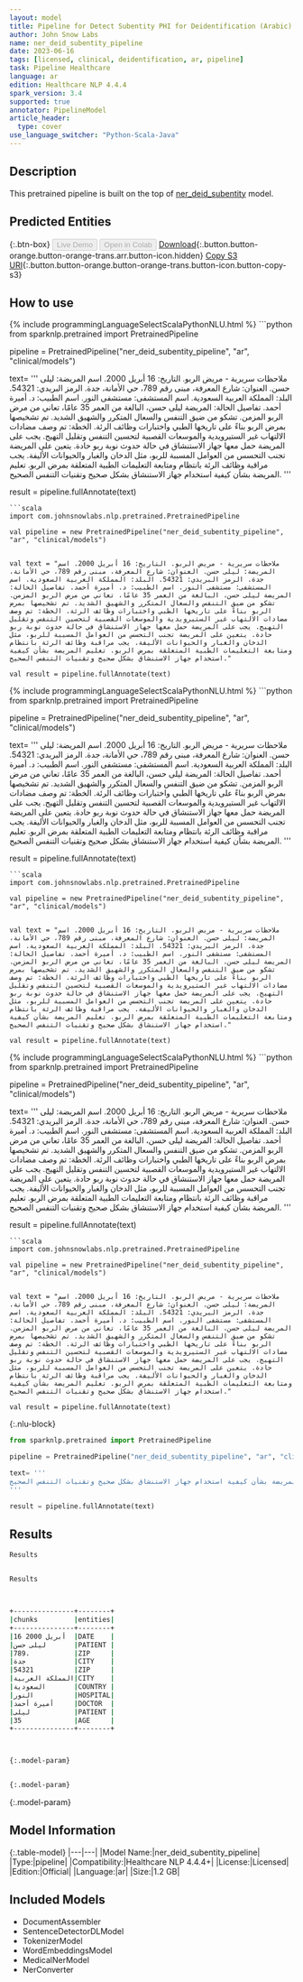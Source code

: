 ```yaml
---
layout: model
title: Pipeline for Detect Subentity PHI for Deidentification (Arabic)
author: John Snow Labs
name: ner_deid_subentity_pipeline
date: 2023-06-16
tags: [licensed, clinical, deidentification, ar, pipeline]
task: Pipeline Healthcare
language: ar
edition: Healthcare NLP 4.4.4
spark_version: 3.4
supported: true
annotator: PipelineModel
article_header:
  type: cover
use_language_switcher: "Python-Scala-Java"
---
```


## Description

This pretrained pipeline is built on the top of [ner_deid_subentity](https://nlp.johnsnowlabs.com/2023/05/29/ner_deid_subentity_ar.html) model.

## Predicted Entities



{:.btn-box}
<button class="button button-orange" disabled>Live Demo</button>
<button class="button button-orange" disabled>Open in Colab</button>
[Download](https://s3.amazonaws.com/auxdata.johnsnowlabs.com/clinical/models/ner_deid_subentity_pipeline_ar_4.4.4_3.4_1686942417555.zip){:.button.button-orange.button-orange-trans.arr.button-icon.hidden}
[Copy S3 URI](s3://auxdata.johnsnowlabs.com/clinical/models/ner_deid_subentity_pipeline_ar_4.4.4_3.4_1686942417555.zip){:.button.button-orange.button-orange-trans.button-icon.button-copy-s3}

## How to use

<div class="tabs-box" markdown="1">
{% include programmingLanguageSelectScalaPythonNLU.html %}
```python
from sparknlp.pretrained import PretrainedPipeline

pipeline = PretrainedPipeline("ner_deid_subentity_pipeline", "ar", "clinical/models")

text= '''
ملاحظات سريرية - مريض الربو. التاريخ: 16 أبريل 2000. اسم المريضة: ليلى حسن. العنوان: شارع المعرفة، مبنى رقم 789، حي الأمانة، جدة. الرمز البريدي: 54321. البلد: المملكة العربية السعودية. اسم المستشفى: مستشفى النور. اسم الطبيب: د. أميرة أحمد. تفاصيل الحالة: المريضة ليلى حسن، البالغة من العمر 35 عامًا، تعاني من مرض الربو المزمن. تشكو من ضيق التنفس والسعال المتكرر والشهيق الشديد. تم تشخيصها بمرض الربو بناءً على تاريخها الطبي واختبارات وظائف الرئة. الخطة: تم وصف مضادات الالتهاب غير الستيرويدية والموسعات القصبية لتحسين التنفس وتقليل التهيج. يجب على المريضة حمل معها جهاز الاستنشاق في حالة حدوث نوبة ربو حادة. يتعين على المريضة تجنب التحسس من العوامل المسببة للربو، مثل الدخان والغبار والحيوانات الأليفة. يجب مراقبة وظائف الرئة بانتظام ومتابعة التعليمات الطبية المتعلقة بمرض الربو. تعليم المريضة بشأن كيفية استخدام جهاز الاستنشاق بشكل صحيح وتقنيات التنفس الصحيح.
'''

result = pipeline.fullAnnotate(text)
```
```scala
import com.johnsnowlabs.nlp.pretrained.PretrainedPipeline

val pipeline = new PretrainedPipeline("ner_deid_subentity_pipeline", "ar", "clinical/models")


val text = "ملاحظات سريرية - مريض الربو. التاريخ: 16 أبريل 2000. اسم المريضة: ليلى حسن. العنوان: شارع المعرفة، مبنى رقم 789، حي الأمانة، جدة. الرمز البريدي: 54321. البلد: المملكة العربية السعودية. اسم المستشفى: مستشفى النور. اسم الطبيب: د. أميرة أحمد. تفاصيل الحالة: المريضة ليلى حسن، البالغة من العمر 35 عامًا، تعاني من مرض الربو المزمن. تشكو من ضيق التنفس والسعال المتكرر والشهيق الشديد. تم تشخيصها بمرض الربو بناءً على تاريخها الطبي واختبارات وظائف الرئة. الخطة: تم وصف مضادات الالتهاب غير الستيرويدية والموسعات القصبية لتحسين التنفس وتقليل التهيج. يجب على المريضة حمل معها جهاز الاستنشاق في حالة حدوث نوبة ربو حادة. يتعين على المريضة تجنب التحسس من العوامل المسببة للربو، مثل الدخان والغبار والحيوانات الأليفة. يجب مراقبة وظائف الرئة بانتظام ومتابعة التعليمات الطبية المتعلقة بمرض الربو. تعليم المريضة بشأن كيفية استخدام جهاز الاستنشاق بشكل صحيح وتقنيات التنفس الصحيح."

val result = pipeline.fullAnnotate(text)
```
</div>

<div class="tabs-box" markdown="1">
{% include programmingLanguageSelectScalaPythonNLU.html %}
```python
from sparknlp.pretrained import PretrainedPipeline

pipeline = PretrainedPipeline("ner_deid_subentity_pipeline", "ar", "clinical/models")

text= '''
ملاحظات سريرية - مريض الربو. التاريخ: 16 أبريل 2000. اسم المريضة: ليلى حسن. العنوان: شارع المعرفة، مبنى رقم 789، حي الأمانة، جدة. الرمز البريدي: 54321. البلد: المملكة العربية السعودية. اسم المستشفى: مستشفى النور. اسم الطبيب: د. أميرة أحمد. تفاصيل الحالة: المريضة ليلى حسن، البالغة من العمر 35 عامًا، تعاني من مرض الربو المزمن. تشكو من ضيق التنفس والسعال المتكرر والشهيق الشديد. تم تشخيصها بمرض الربو بناءً على تاريخها الطبي واختبارات وظائف الرئة. الخطة: تم وصف مضادات الالتهاب غير الستيرويدية والموسعات القصبية لتحسين التنفس وتقليل التهيج. يجب على المريضة حمل معها جهاز الاستنشاق في حالة حدوث نوبة ربو حادة. يتعين على المريضة تجنب التحسس من العوامل المسببة للربو، مثل الدخان والغبار والحيوانات الأليفة. يجب مراقبة وظائف الرئة بانتظام ومتابعة التعليمات الطبية المتعلقة بمرض الربو. تعليم المريضة بشأن كيفية استخدام جهاز الاستنشاق بشكل صحيح وتقنيات التنفس الصحيح.
'''

result = pipeline.fullAnnotate(text)
```
```scala
import com.johnsnowlabs.nlp.pretrained.PretrainedPipeline

val pipeline = new PretrainedPipeline("ner_deid_subentity_pipeline", "ar", "clinical/models")


val text = "ملاحظات سريرية - مريض الربو. التاريخ: 16 أبريل 2000. اسم المريضة: ليلى حسن. العنوان: شارع المعرفة، مبنى رقم 789، حي الأمانة، جدة. الرمز البريدي: 54321. البلد: المملكة العربية السعودية. اسم المستشفى: مستشفى النور. اسم الطبيب: د. أميرة أحمد. تفاصيل الحالة: المريضة ليلى حسن، البالغة من العمر 35 عامًا، تعاني من مرض الربو المزمن. تشكو من ضيق التنفس والسعال المتكرر والشهيق الشديد. تم تشخيصها بمرض الربو بناءً على تاريخها الطبي واختبارات وظائف الرئة. الخطة: تم وصف مضادات الالتهاب غير الستيرويدية والموسعات القصبية لتحسين التنفس وتقليل التهيج. يجب على المريضة حمل معها جهاز الاستنشاق في حالة حدوث نوبة ربو حادة. يتعين على المريضة تجنب التحسس من العوامل المسببة للربو، مثل الدخان والغبار والحيوانات الأليفة. يجب مراقبة وظائف الرئة بانتظام ومتابعة التعليمات الطبية المتعلقة بمرض الربو. تعليم المريضة بشأن كيفية استخدام جهاز الاستنشاق بشكل صحيح وتقنيات التنفس الصحيح."

val result = pipeline.fullAnnotate(text)
```
</div>

<div class="tabs-box" markdown="1">
{% include programmingLanguageSelectScalaPythonNLU.html %}
```python
from sparknlp.pretrained import PretrainedPipeline

pipeline = PretrainedPipeline("ner_deid_subentity_pipeline", "ar", "clinical/models")

text= '''
ملاحظات سريرية - مريض الربو. التاريخ: 16 أبريل 2000. اسم المريضة: ليلى حسن. العنوان: شارع المعرفة، مبنى رقم 789، حي الأمانة، جدة. الرمز البريدي: 54321. البلد: المملكة العربية السعودية. اسم المستشفى: مستشفى النور. اسم الطبيب: د. أميرة أحمد. تفاصيل الحالة: المريضة ليلى حسن، البالغة من العمر 35 عامًا، تعاني من مرض الربو المزمن. تشكو من ضيق التنفس والسعال المتكرر والشهيق الشديد. تم تشخيصها بمرض الربو بناءً على تاريخها الطبي واختبارات وظائف الرئة. الخطة: تم وصف مضادات الالتهاب غير الستيرويدية والموسعات القصبية لتحسين التنفس وتقليل التهيج. يجب على المريضة حمل معها جهاز الاستنشاق في حالة حدوث نوبة ربو حادة. يتعين على المريضة تجنب التحسس من العوامل المسببة للربو، مثل الدخان والغبار والحيوانات الأليفة. يجب مراقبة وظائف الرئة بانتظام ومتابعة التعليمات الطبية المتعلقة بمرض الربو. تعليم المريضة بشأن كيفية استخدام جهاز الاستنشاق بشكل صحيح وتقنيات التنفس الصحيح.
'''

result = pipeline.fullAnnotate(text)
```
```scala
import com.johnsnowlabs.nlp.pretrained.PretrainedPipeline

val pipeline = new PretrainedPipeline("ner_deid_subentity_pipeline", "ar", "clinical/models")


val text = "ملاحظات سريرية - مريض الربو. التاريخ: 16 أبريل 2000. اسم المريضة: ليلى حسن. العنوان: شارع المعرفة، مبنى رقم 789، حي الأمانة، جدة. الرمز البريدي: 54321. البلد: المملكة العربية السعودية. اسم المستشفى: مستشفى النور. اسم الطبيب: د. أميرة أحمد. تفاصيل الحالة: المريضة ليلى حسن، البالغة من العمر 35 عامًا، تعاني من مرض الربو المزمن. تشكو من ضيق التنفس والسعال المتكرر والشهيق الشديد. تم تشخيصها بمرض الربو بناءً على تاريخها الطبي واختبارات وظائف الرئة. الخطة: تم وصف مضادات الالتهاب غير الستيرويدية والموسعات القصبية لتحسين التنفس وتقليل التهيج. يجب على المريضة حمل معها جهاز الاستنشاق في حالة حدوث نوبة ربو حادة. يتعين على المريضة تجنب التحسس من العوامل المسببة للربو، مثل الدخان والغبار والحيوانات الأليفة. يجب مراقبة وظائف الرئة بانتظام ومتابعة التعليمات الطبية المتعلقة بمرض الربو. تعليم المريضة بشأن كيفية استخدام جهاز الاستنشاق بشكل صحيح وتقنيات التنفس الصحيح."

val result = pipeline.fullAnnotate(text)
```

{:.nlu-block}
```python
from sparknlp.pretrained import PretrainedPipeline

pipeline = PretrainedPipeline("ner_deid_subentity_pipeline", "ar", "clinical/models")

text= '''
ملاحظات سريرية - مريض الربو. التاريخ: 16 أبريل 2000. اسم المريضة: ليلى حسن. العنوان: شارع المعرفة، مبنى رقم 789، حي الأمانة، جدة. الرمز البريدي: 54321. البلد: المملكة العربية السعودية. اسم المستشفى: مستشفى النور. اسم الطبيب: د. أميرة أحمد. تفاصيل الحالة: المريضة ليلى حسن، البالغة من العمر 35 عامًا، تعاني من مرض الربو المزمن. تشكو من ضيق التنفس والسعال المتكرر والشهيق الشديد. تم تشخيصها بمرض الربو بناءً على تاريخها الطبي واختبارات وظائف الرئة. الخطة: تم وصف مضادات الالتهاب غير الستيرويدية والموسعات القصبية لتحسين التنفس وتقليل التهيج. يجب على المريضة حمل معها جهاز الاستنشاق في حالة حدوث نوبة ربو حادة. يتعين على المريضة تجنب التحسس من العوامل المسببة للربو، مثل الدخان والغبار والحيوانات الأليفة. يجب مراقبة وظائف الرئة بانتظام ومتابعة التعليمات الطبية المتعلقة بمرض الربو. تعليم المريضة بشأن كيفية استخدام جهاز الاستنشاق بشكل صحيح وتقنيات التنفس الصحيح.
'''

result = pipeline.fullAnnotate(text)
```
</div>

## Results

```bash
Results


Results



+---------------+--------+
|chunks         |entities|
+---------------+--------+
|16 أبريل 2000  |DATE    |
|ليلى حسن       |PATIENT |
|789،           |ZIP     |
|جدة            |CITY    |
|54321          |ZIP     |
|المملكة العربية|CITY    |
|السعودية       |COUNTRY |
|النور          |HOSPITAL|
|أميرة أحمد     |DOCTOR  |
|ليلى           |PATIENT |
|35             |AGE     |
+---------------+--------+



{:.model-param}


{:.model-param}
```

{:.model-param}
## Model Information

{:.table-model}
|---|---|
|Model Name:|ner_deid_subentity_pipeline|
|Type:|pipeline|
|Compatibility:|Healthcare NLP 4.4.4+|
|License:|Licensed|
|Edition:|Official|
|Language:|ar|
|Size:|1.2 GB|

## Included Models

- DocumentAssembler
- SentenceDetectorDLModel
- TokenizerModel
- WordEmbeddingsModel
- MedicalNerModel
- NerConverter